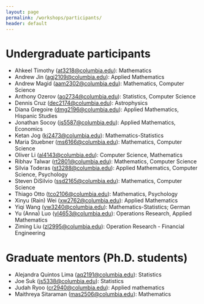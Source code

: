 ```yaml
---
layout: page
permalink: /workshops/participants/
header: default
---
```


# Undergraduate participants
* Ahkeel Timothy (at3218@columbia.edu): Mathematics
* Andrew Jin (agj2109@columbia.edu): Applied Mathematics
* Andrew Magid (aam2302@columbia.edu): Mathematics, Computer Science
* Anthony Ozerov (ao2734@columbia.edu): Statistics, Computer Science
* Dennis Cruz (dec2174@columbia.edu): Astrophysics
* Diana Gregoire (dmg2196@columbia.edu): Applied Mathematics, Hispanic Studies
* Jonathan Socoy (js5587@columbia.edu): Applied Mathematics, Economics
* Ketan Jog (kj2473@columbia.edu): Mathematics-Statistics
* Maria Stuebner (ms6166@columbia.edu): Mathematics, Computer Science
* Oliver Li (al4143@columbia.edu): Computer Science, Mathematics
* Ribhav Talwar (rt2801@columbia.edu): Mathematics, Computer Science
* Silvia Toderas (st3288@columbia.edu): Applied Mathematics, Computer Science, Psychology
* Steven DiSilvio (ssd2165@columbia.edu): Mathematics, Computer Science
* Thiago Otto (tco2106@columbia.edu): Mathematics, Psychology
* Xinyu (Rain) Wei (xw2762@columbia.edu): Applied Mathematics
* Yiqi Wang (yw3240@columbia.edu): Mathematics-Statistics; German
* Yu (Anna) Luo (yl4653@columbia.edu): Operations Research, Applied Mathematics
* Ziming Liu (zl2995@columbia.edu): Operation Research - Financial Engineering

# Graduate mentors (Ph.D. students)
* Alejandra Quintos Lima (aq2191@columbia.edu): Statistics
* Joe Suk (js5338@columbia.edu): Statistics
* Judah Ryoo (cr2940@columbia.edu): Applied mathematics
* Maithreya Sitaraman (mas2506@columbia.edu): Mathematics
